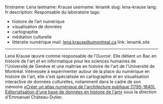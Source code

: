 firstname: Lena
lastname: Krause
username: lenamk
slug: lena-krause
lang: fr
description: Responsable du laboratoire
tags:
- histoire de l’art numérique
- visualisation de données
- cartographie
- médiation culturelle
- littératie numérique
mail: lena.krause@umontreal.ca
link: lenamk.site
---

Lena Krause œuvre comme responsable de l’_Ouvroir_. Elle détient un Bac en histoire de l'art et en informatique pour les sciences humaines de l'Université de Genève et une maîtrise en histoire de l'art de l'Université de Montréal. Intéressée à expérimenter autour de la place du numérique en histoire de l'art, elle s'est spécialisée en cartographie et en visualisation interactive de données culturelles, notamment dans le cadre de son mémoire [«Créer un atlas numérique de l'architecture publique (1795-1840). Éditorialisation d'une base de données en histoire de l'art»](https://public.archi/atlas-2021) sous la direction d'Emmanuel Château-Dutier. 
